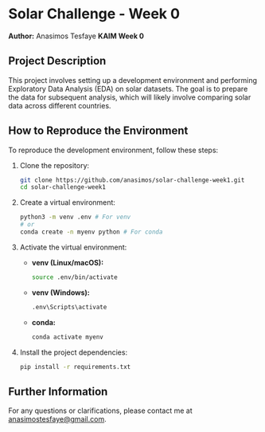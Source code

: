 # Solar Challenge - Week 0

**Author:** Anasimos Tesfaye
**KAIM Week 0**

## Project Description

This project involves setting up a development environment and performing Exploratory Data Analysis (EDA) on solar datasets. The goal is to prepare the data for subsequent analysis, which will likely involve comparing solar data across different countries.

## How to Reproduce the Environment

To reproduce the development environment, follow these steps:

1.  Clone the repository:

    ```bash
    git clone https://github.com/anasimos/solar-challenge-week1.git 
    cd solar-challenge-week1
    ```
2.  Create a virtual environment:

    ```bash
    python3 -m venv .env # For venv
    # or
    conda create -n myenv python # For conda
    ```
3.  Activate the virtual environment:

    * **venv (Linux/macOS):**

        ```bash
        source .env/bin/activate
        ```

    * **venv (Windows):**

        ```bash
        .env\Scripts\activate
        ```

    * **conda:**

        ```bash
        conda activate myenv
        ```
4.  Install the project dependencies:

    ```bash
    pip install -r requirements.txt
    ```

##  Further Information

For any questions or clarifications, please contact me at anasimostesfaye@gmail.com.
